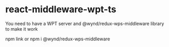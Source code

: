 # react-middleware-wpt-ts

You need to have a WPT server and @wynd/redux-wps-middleware library to make it work

npm link or npm i @wynd/redux-wps-middleware